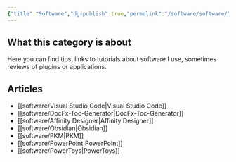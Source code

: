 ```yaml
---
{"title":"Software","dg-publish":true,"permalink":"/software/software/","dgPassFrontmatter":true}
---
```


## What this category is about

Here you can find tips, links to tutorials about software I use, sometimes reviews of plugins or applications.

## Articles

- [[software/Visual Studio Code\|Visual Studio Code]]
- [[software/DocFx-Toc-Generator\|DocFx-Toc-Generator]]
- [[software/Affinity Designer\|Affinity Designer]]
- [[software/Obsidian\|Obsidian]]
- [[software/PKM\|PKM]]
- [[software/PowerPoint\|PowerPoint]]
- [[software/PowerToys\|PowerToys]]

